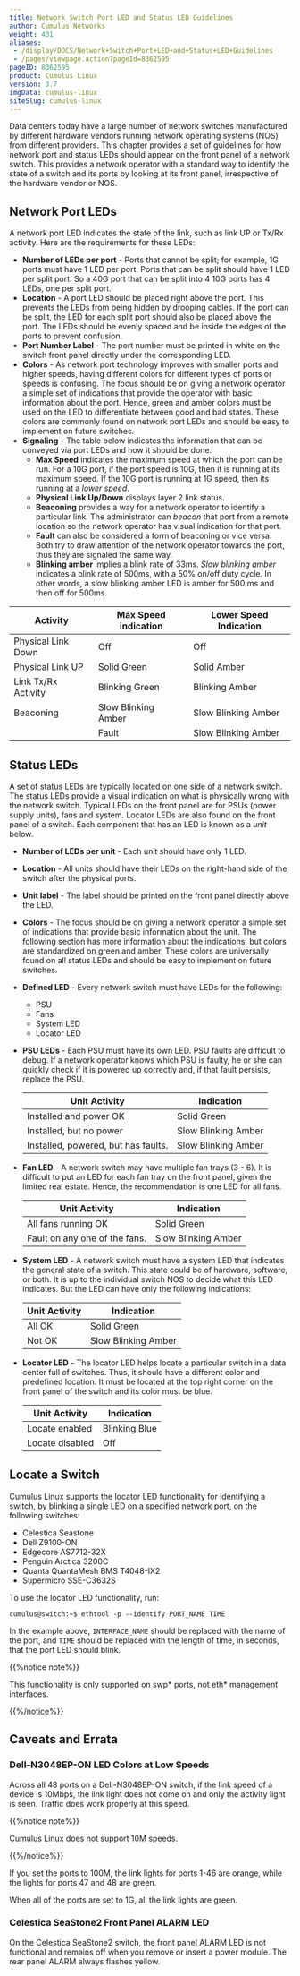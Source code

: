 ```yaml
---
title: Network Switch Port LED and Status LED Guidelines
author: Cumulus Networks
weight: 431
aliases:
 - /display/DOCS/Network+Switch+Port+LED+and+Status+LED+Guidelines
 - /pages/viewpage.action?pageId=8362595
pageID: 8362595
product: Cumulus Linux
version: 3.7
imgData: cumulus-linux
siteSlug: cumulus-linux
---
```

Data centers today have a large number of network switches manufactured by different hardware vendors running network operating systems (NOS) from different providers. This chapter provides a set of guidelines for how network port and status LEDs should appear on the front panel of a network switch. This provides a network operator with a standard way to identify the state of a switch and its ports by looking at its front panel, irrespective of the hardware vendor or NOS.

## Network Port LEDs

A network port LED indicates the state of the link, such as link UP or Tx/Rx activity. Here are the requirements for these LEDs:

- **Number of LEDs per port** - Ports that cannot be split; for example, 1G ports must have 1 LED per port. Ports that can be split should have 1 LED per split port. So a 40G port that can be split into 4 10G ports has 4 LEDs, one per split port.
- **Location** - A port LED should be placed right above the port. This prevents the LEDs from being hidden by drooping cables. If the port can be split, the LED for each split port should also be placed above the port. The LEDs should be evenly spaced and be inside the edges of the ports to prevent confusion.
- **Port Number Label** - The port number must be printed in white on the switch front panel directly under the corresponding LED.
- **Colors** - As network port technology improves with smaller ports and higher speeds, having different colors for different types of ports or speeds is confusing. The focus should be on giving a network operator a simple set of indications that provide the operator with basic information about the port. Hence, green and amber colors must be used on the LED to differentiate between good and bad states. These colors are commonly found on network port LEDs and should be easy to implement on future switches.
- **Signaling** - The table below indicates the information that can be conveyed via port LEDs and how it should be done.
    - **Max Speed** indicates the maximum speed at which the port can be run. For a 10G port, if the port speed is 10G, then it is running at its maximum speed. If the 10G port is running at 1G speed, then its running at a *lower speed*.
    - **Physical Link Up/Down** displays layer 2 link status.
    - **Beaconing** provides a way for a network operator to identify a particular link. The administrator can *beacon* that port from a remote location so the network operator has visual indication for that port.
    - **Fault** can also be considered a form of beaconing or vice versa. Both try to draw attention of the network operator towards the port, thus they are signaled the same way.
    - **Blinking amber** implies a blink rate of 33ms. *Slow blinking amber* indicates a blink rate of 500ms, with a 50% on/off duty cycle. In other words, a slow blinking amber LED is amber for 500 ms and then off for 500ms.

| Activity            | Max Speed indication | Lower Speed Indication |
| ------------------- | -------------------- | ---------------------- |
| Physical Link Down  | Off                  | Off                    |
| Physical Link UP    | Solid Green          | Solid Amber            |
| Link Tx/Rx Activity | Blinking Green       | Blinking Amber         |
| Beaconing           | Slow Blinking Amber  | Slow Blinking Amber    |
    | Fault               | Slow Blinking Amber  | Slow Blinking Amber    |

## Status LEDs

A set of status LEDs are typically located on one side of a network
switch. The status LEDs provide a visual indication on what is
physically wrong with the network switch. Typical LEDs on the front
panel are for PSUs (power supply units), fans and system. Locator LEDs
are also found on the front panel of a switch. Each component that has
an LED is known as a *unit* below.

- **Number of LEDs per unit** - Each unit should have only 1 LED.
- **Location** - All units should have their LEDs on the right-hand side of the switch after the physical ports.
- **Unit label** - The label should be printed on the front panel directly above the LED.
- **Colors** - The focus should be on giving a network operator a simple set of indications that provide basic information about the unit. The following section has more information about the indications, but colors are standardized on green and amber. These colors are universally found on all status LEDs and should be easy to implement on future switches.
- **Defined LED** - Every network switch must have LEDs for the following:
    - PSU
    - Fans
    - System LED
    - Locator LED
- **PSU LEDs** - Each PSU must have its own LED. PSU faults are difficult to debug. If a network operator knows which PSU is faulty, he or she can quickly check if it is powered up correctly and, if that fault persists, replace the PSU.

    | Unit Activity                       | Indication          |
    | ----------------------------------- | ------------------- |
    | Installed and power OK              | Solid Green         |
    | Installed, but no power             | Slow Blinking Amber |
    | Installed, powered, but has faults. | Slow Blinking Amber |

- **Fan LED** - A network switch may have multiple fan trays (3 - 6). It is difficult to put an LED for each fan tray on the front panel, given the limited real estate. Hence, the recommendation is one LED for all fans.

    | Unit Activity                 | Indication          |
    | ----------------------------- | ------------------- |
    | All fans running OK           | Solid Green         |
    | Fault on any one of the fans. | Slow Blinking Amber |

- **System LED** - A network switch must have a system LED that indicates the general state of a switch. This state could be of hardware, software, or both. It is up to the individual switch NOS to decide what this LED indicates. But the LED can have only the following indications:

    | Unit Activity | Indication          |
    | ------------- | ------------------- |
    | All OK        | Solid Green         |
    | Not OK        | Slow Blinking Amber |

- **Locator LED** - The locator LED helps locate a particular switch in a data center full of switches. Thus, it should have a different color and predefined location. It must be located at the top right corner on the front panel of the switch and its color must be blue.

    | Unit Activity   | Indication    |
    | --------------- | ------------- |
    | Locate enabled  | Blinking Blue |
    | Locate disabled | Off           |

## Locate a Switch

Cumulus Linux supports the locator LED functionality for identifying a switch, by blinking a single LED on a specified network port, on the following switches:

- Celestica Seastone
- Dell Z9100-ON
- Edgecore AS7712-32X
- Penguin Arctica 3200C
- Quanta QuantaMesh BMS T4048-IX2
- Supermicro SSE-C3632S

To use the locator LED functionality, run:

```
cumulus@switch:~$ ethtool -p --identify PORT_NAME TIME
```

In the example above, `INTERFACE_NAME` should be replaced with the name of the port, and `TIME` should be replaced with the length of time, in seconds, that the port LED should blink.

{{%notice note%}}

This functionality is only supported on swp\* ports, not eth\* management interfaces.

{{%/notice%}}

## Caveats and Errata

### Dell-N3048EP-ON LED Colors at Low Speeds

Across all 48 ports on a Dell-N3048EP-ON switch, if the link speed of a device is 10Mbps, the link light does not come on and only the activity light is seen. Traffic does work properly at this speed.

{{%notice note%}}

Cumulus Linux does not support 10M speeds.

{{%/notice%}}

If you set the ports to 100M, the link lights for ports 1-46 are orange, while the lights for ports 47 and 48 are green.

When all of the ports are set to 1G, all the link lights are green.

### Celestica SeaStone2 Front Panel ALARM LED

On the Celestica SeaStone2 switch, the front panel ALARM LED is not functional and remains off when you remove or insert a power module. The rear panel ALARM always flashes yellow.
